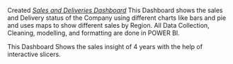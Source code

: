 Created _[Sales and Deliveries Dashboard](https://github.com/piyushbaweja99/Sales-and-Deliveries-Power-Bi-/blob/main/Sales%20and%20Deliveries.pbix)_
This Dashboard shows the sales and Delivery status of the Company using different charts like bars and pie and uses maps to show different sales by Region. All Data Collection, Cleaning, modelling, and formatting are done in POWER BI.

This Dashboard Shows the sales insight of 4 years with the help of interactive slicers.
